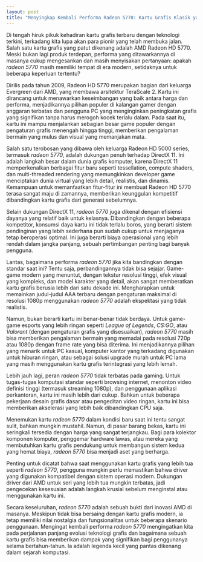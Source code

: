 ```yaml
---
layout: post
title: "Menyingkap Kembali Performa Radeon 5770: Kartu Grafis Klasik yang Masih Relevan?"
---
```


Di tengah hiruk pikuk kehadiran kartu grafis terbaru dengan teknologi terkini, terkadang kita lupa akan para pionir yang telah membuka jalan. Salah satu kartu grafis yang patut dikenang adalah AMD Radeon HD 5770. Meski bukan lagi produk terdepan, performa yang ditawarkannya di masanya cukup mengesankan dan masih menyisakan pertanyaan: apakah *radeon 5770* masih memiliki tempat di era modern, setidaknya untuk beberapa keperluan tertentu?

Dirilis pada tahun 2009, Radeon HD 5770 merupakan bagian dari keluarga Evergreen dari AMD, yang membawa arsitektur TeraScale 2. Kartu ini dirancang untuk menawarkan keseimbangan yang baik antara harga dan performa, menjadikannya pilihan populer di kalangan gamer dengan anggaran terbatas dan pengguna PC yang menginginkan peningkatan grafis yang signifikan tanpa harus merogoh kocek terlalu dalam. Pada saat itu, kartu ini mampu menjalankan sebagian besar game populer dengan pengaturan grafis menengah hingga tinggi, memberikan pengalaman bermain yang mulus dan visual yang memanjakan mata.

Salah satu terobosan yang dibawa oleh keluarga Radeon HD 5000 series, termasuk *radeon 5770*, adalah dukungan penuh terhadap DirectX 11. Ini adalah langkah besar dalam dunia grafis komputer, karena DirectX 11 memperkenalkan berbagai fitur baru seperti tessellation, compute shaders, dan multi-threaded rendering yang memungkinkan developer game menciptakan dunia virtual yang lebih detail, realistis, dan dinamis. Kemampuan untuk memanfaatkan fitur-fitur ini membuat Radeon HD 5770 terasa sangat maju di zamannya, memberikan keunggulan kompetitif dibandingkan kartu grafis dari generasi sebelumnya.

Selain dukungan DirectX 11, *radeon 5770* juga dikenal dengan efisiensi dayanya yang relatif baik untuk kelasnya. Dibandingkan dengan beberapa kompetitor, konsumsi daya kartu ini tidak terlalu boros, yang berarti sistem pendinginan yang lebih sederhana pun sudah cukup untuk menjaganya tetap beroperasi optimal. Ini juga berarti biaya operasional yang lebih rendah dalam jangka panjang, sebuah pertimbangan penting bagi banyak pengguna.

Lantas, bagaimana performa *radeon 5770* jika kita bandingkan dengan standar saat ini? Tentu saja, perbandingannya tidak bisa sejajar. Game-game modern yang menuntut, dengan tekstur resolusi tinggi, efek visual yang kompleks, dan model karakter yang detail, akan sangat memberatkan kartu grafis berusia lebih dari satu dekade ini. Mengharapkan untuk memainkan judul-judul AAA terbaru dengan pengaturan maksimal di resolusi 1080p menggunakan *radeon 5770* adalah ekspektasi yang tidak realistis.

Namun, bukan berarti kartu ini benar-benar tidak berdaya. Untuk game-game esports yang lebih ringan seperti *League of Legends*, *CS:GO*, atau *Valorant* (dengan pengaturan grafis yang disesuaikan), *radeon 5770* masih bisa memberikan pengalaman bermain yang memadai pada resolusi 720p atau 1080p dengan frame rate yang bisa diterima. Ini menjadikannya pilihan yang menarik untuk PC kasual, komputer kantor yang terkadang digunakan untuk hiburan ringan, atau sebagai solusi upgrade murah untuk PC lama yang masih menggunakan kartu grafis terintegrasi yang lebih lemah.

Lebih jauh lagi, peran *radeon 5770* tidak terbatas pada gaming. Untuk tugas-tugas komputasi standar seperti browsing internet, menonton video definisi tinggi (termasuk streaming 1080p), dan penggunaan aplikasi perkantoran, kartu ini masih lebih dari cukup. Bahkan untuk beberapa pekerjaan desain grafis dasar atau pengeditan video ringan, kartu ini bisa memberikan akselerasi yang lebih baik dibandingkan CPU saja.

Menemukan kartu *radeon 5770* dalam kondisi baru saat ini tentu sangat sulit, bahkan mungkin mustahil. Namun, di pasar barang bekas, kartu ini seringkali tersedia dengan harga yang sangat terjangkau. Bagi para kolektor komponen komputer, penggemar hardware lawas, atau mereka yang membutuhkan kartu grafis pendukung untuk membangun sistem kedua yang hemat biaya, *radeon 5770* bisa menjadi aset yang berharga.

Penting untuk dicatat bahwa saat menggunakan kartu grafis yang lebih tua seperti *radeon 5770*, pengguna mungkin perlu memastikan bahwa driver yang digunakan kompatibel dengan sistem operasi modern. Dukungan driver dari AMD untuk seri yang lebih tua mungkin terbatas, jadi pengecekan kesesuaian adalah langkah krusial sebelum menginstal atau menggunakan kartu ini.

Secara keseluruhan, *radeon 5770* adalah sebuah bukti dari inovasi AMD di masanya. Meskipun tidak bisa bersaing dengan kartu grafis modern, ia tetap memiliki nilai nostalgia dan fungsionalitas untuk beberapa skenario penggunaan. Mengingat kembali performa *radeon 5770* mengingatkan kita pada perjalanan panjang evolusi teknologi grafis dan bagaimana sebuah kartu grafis bisa memberikan dampak yang signifikan bagi penggunanya selama bertahun-tahun. Ia adalah legenda kecil yang pantas dikenang dalam sejarah komputasi.
